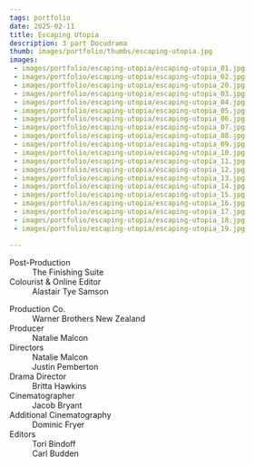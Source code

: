```yaml
---
tags: portfolio
date: 2025-02-11
title: Escaping Utopia
description: 3 part Docudrama
thumb: images/portfolio/thumbs/escaping-utopia.jpg
images:
 - images/portfolio/escaping-utopia/escaping-utopia_01.jpg
 - images/portfolio/escaping-utopia/escaping-utopia_02.jpg
 - images/portfolio/escaping-utopia/escaping-utopia_20.jpg
 - images/portfolio/escaping-utopia/escaping-utopia_03.jpg
 - images/portfolio/escaping-utopia/escaping-utopia_04.jpg
 - images/portfolio/escaping-utopia/escaping-utopia_05.jpg
 - images/portfolio/escaping-utopia/escaping-utopia_06.jpg
 - images/portfolio/escaping-utopia/escaping-utopia_07.jpg
 - images/portfolio/escaping-utopia/escaping-utopia_08.jpg
 - images/portfolio/escaping-utopia/escaping-utopia_09.jpg
 - images/portfolio/escaping-utopia/escaping-utopia_10.jpg
 - images/portfolio/escaping-utopia/escaping-utopia_11.jpg
 - images/portfolio/escaping-utopia/escaping-utopia_12.jpg
 - images/portfolio/escaping-utopia/escaping-utopia_13.jpg
 - images/portfolio/escaping-utopia/escaping-utopia_14.jpg
 - images/portfolio/escaping-utopia/escaping-utopia_15.jpg
 - images/portfolio/escaping-utopia/escaping-utopia_16.jpg
 - images/portfolio/escaping-utopia/escaping-utopia_17.jpg
 - images/portfolio/escaping-utopia/escaping-utopia_18.jpg
 - images/portfolio/escaping-utopia/escaping-utopia_19.jpg

---
```


<dl>
  <dt>Post-Production</dt>
  <dd>The Finishing Suite</dd>

  <dt>Colourist & Online Editor</dt>
  <dd>Alastair Tye Samson</dd>
</dl>

<dl>
  <dt>Production Co.</dt>
  <dd>Warner Brothers New Zealand</dd>

  <dt>Producer</dt>
  <dd>Natalie Malcon</dd>

  <dt>Directors</dt>
  <dd>Natalie Malcon</dd>

  <dt> </dt>
  <dd>Justin Pemberton</dd>

  <dt>Drama Director</dt>
  <dd>Britta Hawkins</dd>

  <dt>Cinematographer</dt>
  <dd>Jacob Bryant</dd>

  <dt>Additional Cinematography</dt>
  <dd>Dominic Fryer</dd>

  <dt>Editors</dt>
  <dd>Tori Bindoff</dd>

  <dt> </dt>
  <dd>Carl Budden</dl>
